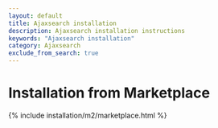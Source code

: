 ```yaml
---
layout: default
title: Ajaxsearch installation
description: Ajaxsearch installation instructions
keywords: "Ajaxsearch installation"
category: Ajaxsearch
exclude_from_search: true
---
```


# Installation from Marketplace

{% include installation/m2/marketplace.html %}

